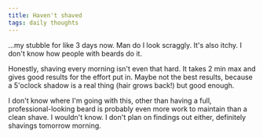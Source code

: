 ```yaml
---
title: Haven't shaved
tags: daily thoughts
---
```


...my stubble for like 3 days now. Man do I look scraggly. It's also itchy. I don't know how people with beards do it.

Honestly, shaving every morning isn't even that hard. It takes 2 min max and gives good results for the effort put in. Maybe not the best results, because a 5'oclock shadow is a real thing (hair grows back!) but good enough.

I don't know where I'm going with this, other than having a full, professional-looking beard is probably even more work to maintain than a clean shave. I wouldn't know. I don't plan on findings out either, definitely shavings tomorrow morning.
